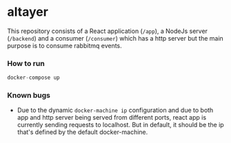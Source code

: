# altayer

This repository consists of a React application (`/app`), a NodeJs server (`/backend`) and a consumer (`/consumer`) which has a http server but the main purpose is to consume rabbitmq events.

### How to run

```javascript
docker-compose up
```


### Known bugs

- Due to the dynamic `docker-machine ip` configuration and due to both app and http server being served from different ports, react app is currently sending requests to localhost. But in default, it should be the ip that's defined by the default docker-machine.